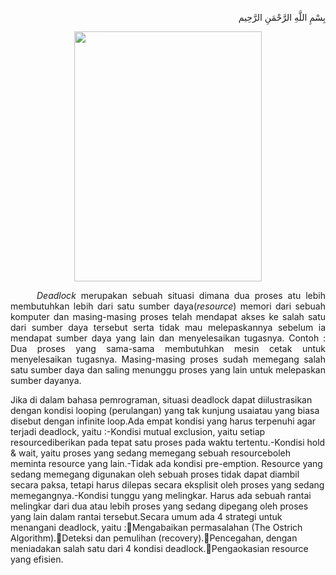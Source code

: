 <p align="right">
بِسْمِ اللَّهِ الرَّحْمَنِ الرَّحِيم 
</p>
<p align=center>
<img src="https://i.imgur.com/HsGBZos.jpg" height=400 width=300>
</p>

<p align=justify>&emsp;&emsp;&emsp;<i>Deadlock</i> merupakan sebuah situasi dimana dua proses atu lebih membutuhkan lebih dari satu sumber daya(<i>resource</i>) memori dari  sebuah  komputer  dan  masing-masing  proses  telah  mendapat akses ke salah satu dari sumber daya tersebut serta tidak mau melepaskannya sebelum ia mendapat sumber daya yang lain dan menyelesaikan tugasnya. Contoh : Dua proses yang  sama-sama  membutuhkan mesin cetak untuk  menyelesaikan  tugasnya.  Masing-masing proses sudah memegang salah satu sumber daya dan saling menunggu proses yang lain untuk melepaskan sumber dayanya.</p>
Jika di dalam bahasa pemrograman, situasi deadlock dapat diilustrasikan dengan kondisi looping (perulangan) yang tak kunjung usaiatau yang biasa disebut dengan infinite loop.Ada empat kondisi yang harus terpenuhi agar terjadi deadlock, yaitu :-Kondisi mutual exclusion, yaitu setiap resourcediberikan pada tepat satu proses pada waktu tertentu.-Kondisi hold & wait, yaitu proses yang sedang memegang sebuah resourceboleh meminta resource yang lain.-Tidak  ada  kondisi pre-emption. Resource yang  sedang  memegang  digunakan oleh sebuah proses tidak dapat diambil secara paksa, tetapi harus dilepas secara eksplisit oleh proses yang sedang memegangnya.-Kondisi tunggu yang melingkar. Harus ada sebuah rantai melingkar dari dua atau lebih proses yang sedang dipegang oleh proses yang lain dalam rantai tersebut.Secara umum ada 4 strategi untuk menangani deadlock, yaitu :Mengabaikan permasalahan (The Ostrich Algorithm).Deteksi dan pemulihan (recovery).Pencegahan, dengan meniadakan salah satu dari 4 kondisi deadlock.Pengaokasian resource yang efisien.
</p>
